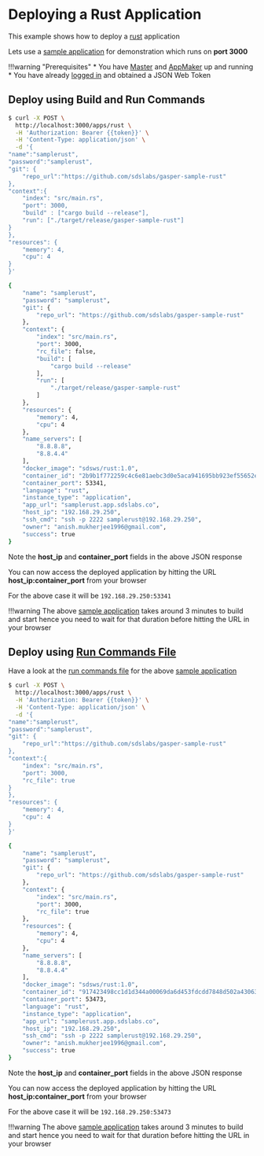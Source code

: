 # Deploying a Rust Application

This example shows how to deploy a [rust](https://www.rust-lang.org/) application

Lets use a [sample application](https://github.com/sdslabs/gasper-sample-rust) for demonstration which runs on **port 3000** 

!!!warning "Prerequisites"
    * You have [Master](/configurations/master/) and [AppMaker](/configurations/appmaker/) up and running
    * You have already [logged in](/examples/login/) and obtained a JSON Web Token


## Deploy using Build and Run Commands

```bash
$ curl -X POST \
  http://localhost:3000/apps/rust \
  -H 'Authorization: Bearer {{token}}' \
  -H 'Content-Type: application/json' \
  -d '{
"name":"samplerust",
"password":"samplerust",
"git": {
    "repo_url":"https://github.com/sdslabs/gasper-sample-rust"
},
"context":{
    "index": "src/main.rs",
    "port": 3000,
    "build" : ["cargo build --release"],
    "run": ["./target/release/gasper-sample-rust"]
}
},
"resources": {
	"memory": 4,
	"cpu": 4
}
}'

{
    "name": "samplerust",
    "password": "samplerust",
    "git": {
        "repo_url": "https://github.com/sdslabs/gasper-sample-rust"
    },
    "context": {
        "index": "src/main.rs",
        "port": 3000,
        "rc_file": false,
        "build": [
            "cargo build --release"
        ],
        "run": [
            "./target/release/gasper-sample-rust"
        ]
    },
    "resources": {
        "memory": 4,
        "cpu": 4
    },
    "name_servers": [
        "8.8.8.8",
        "8.8.4.4"
    ],
    "docker_image": "sdsws/rust:1.0",
    "container_id": "2b9b1f772259c4c6e81aebc3d0e5aca941695bb923ef55652eb73a6b45765c61",
    "container_port": 53341,
    "language": "rust",
    "instance_type": "application",
    "app_url": "samplerust.app.sdslabs.co",
    "host_ip": "192.168.29.250",
    "ssh_cmd": "ssh -p 2222 samplerust@192.168.29.250",
    "owner": "anish.mukherjee1996@gmail.com",
    "success": true
}
```

Note the **host_ip** and **container_port** fields in the above JSON response

You can now access the deployed application by hitting the URL **host_ip:container_port** from your browser

For the above case it will be `192.168.29.250:53341`

!!!warning
    The above [sample application](https://github.com/sdslabs/gasper-sample-rust) takes around 3 minutes to build and start hence you need to wait for that duration before hitting the URL in your browser

## Deploy using [Run Commands File](/configurations/global/#run-commands-file)

Have a look at the [run commands file](https://github.com/sdslabs/gasper-sample-rust/blob/master/Gasperfile.txt) for the above [sample application](https://github.com/sdslabs/gasper-sample-rust)

```bash
$ curl -X POST \
  http://localhost:3000/apps/rust \
  -H 'Authorization: Bearer {{token}}' \
  -H 'Content-Type: application/json' \
  -d '{
"name":"samplerust",
"password":"samplerust",
"git": {
    "repo_url":"https://github.com/sdslabs/gasper-sample-rust"
},
"context":{
    "index": "src/main.rs",
    "port": 3000,
    "rc_file": true
}
},
"resources": {
	"memory": 4,
	"cpu": 4
}
}'

{
    "name": "samplerust",
    "password": "samplerust",
    "git": {
        "repo_url": "https://github.com/sdslabs/gasper-sample-rust"
    },
    "context": {
        "index": "src/main.rs",
        "port": 3000,
        "rc_file": true
    },
    "resources": {
        "memory": 4,
        "cpu": 4
    },
    "name_servers": [
        "8.8.8.8",
        "8.8.4.4"
    ],
    "docker_image": "sdsws/rust:1.0",
    "container_id": "917423498cc1d1d344a00069da6d453fdcdd7848d502a43063f852a4bd8afb94",
    "container_port": 53473,
    "language": "rust",
    "instance_type": "application",
    "app_url": "samplerust.app.sdslabs.co",
    "host_ip": "192.168.29.250",
    "ssh_cmd": "ssh -p 2222 samplerust@192.168.29.250",
    "owner": "anish.mukherjee1996@gmail.com",
    "success": true
}
```

Note the **host_ip** and **container_port** fields in the above JSON response

You can now access the deployed application by hitting the URL **host_ip:container_port** from your browser

For the above case it will be `192.168.29.250:53473`

!!!warning
    The above [sample application](https://github.com/sdslabs/gasper-sample-rust) takes around 3 minutes to build and start hence you need to wait for that duration before hitting the URL in your browser
